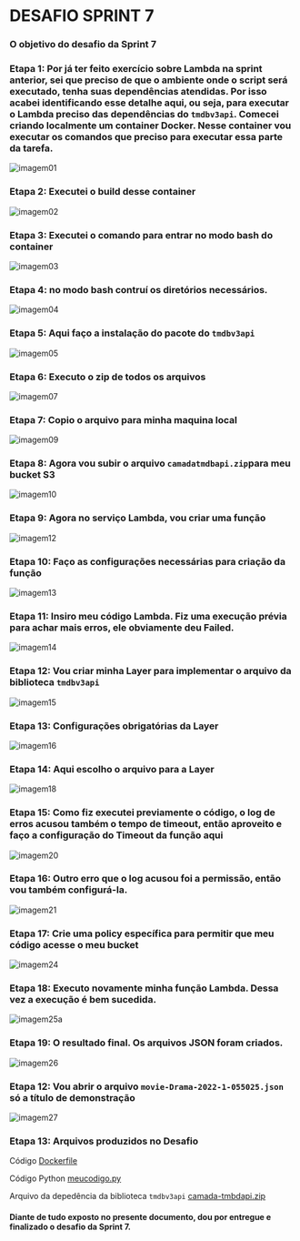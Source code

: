 # DESAFIO SPRINT 7

### O objetivo do desafio da Sprint 7 


### Etapa 1: Por já ter feito exercício sobre Lambda na sprint anterior, sei que preciso de que o ambiente onde o script será executado, tenha suas dependências atendidas. Por isso acabei identificando esse detalhe aqui, ou seja, para executar o Lambda preciso das dependências do `tmdbv3api`. Comecei criando localmente um container Docker. Nesse container vou executar os comandos que preciso para executar essa parte da tarefa.

![imagem01](/Sprint%207/EVIDENCIAS/EVIDENCIAS_DESAFIO/img01.png)

### Etapa 2: Executei o build desse container

![imagem02](/Sprint%207/EVIDENCIAS/EVIDENCIAS_DESAFIO/img02.png)

### Etapa 3: Executei o comando para entrar no modo bash do container

![imagem03](/Sprint%207/EVIDENCIAS/EVIDENCIAS_DESAFIO/img03.png)

### Etapa 4: no modo bash contruí os diretórios necessários.

![imagem04](/Sprint%207/EVIDENCIAS/EVIDENCIAS_DESAFIO/img04.png)

### Etapa 5: Aqui faço a instalação do pacote do `tmdbv3api`

![imagem05](/Sprint%207/EVIDENCIAS/EVIDENCIAS_DESAFIO/img05.png)

### Etapa 6: Executo o zip de todos os arquivos 

![imagem07](/Sprint%207/EVIDENCIAS/EVIDENCIAS_DESAFIO/img07.png)

### Etapa 7: Copio o arquivo para minha maquina local

![imagem09](/Sprint%207/EVIDENCIAS/EVIDENCIAS_DESAFIO/img09.png)

### Etapa 8: Agora vou subir o arquivo `camadatmdbapi.zip`para meu bucket S3

![imagem10](/Sprint%207/EVIDENCIAS/EVIDENCIAS_DESAFIO/img10.png)

### Etapa 9: Agora no serviço Lambda, vou criar uma função

![imagem12](/Sprint%207/EVIDENCIAS/EVIDENCIAS_DESAFIO/img12.png)

### Etapa 10: Faço as configurações necessárias para criação da função

![imagem13](/Sprint%207/EVIDENCIAS/EVIDENCIAS_DESAFIO/img13.png)

### Etapa 11: Insiro meu código Lambda. Fiz uma execução prévia para achar mais erros, ele obviamente deu Failed. 

![imagem14](/Sprint%207/EVIDENCIAS/EVIDENCIAS_DESAFIO/img14.png)

### Etapa 12: Vou criar minha Layer para implementar o arquivo da biblioteca `tmdbv3api`

![imagem15](/Sprint%207/EVIDENCIAS/EVIDENCIAS_DESAFIO/img15.png)

### Etapa 13: Configurações obrigatórias da Layer

![imagem16](/Sprint%207/EVIDENCIAS/EVIDENCIAS_DESAFIO/img16.png)

### Etapa 14: Aqui escolho o arquivo para a Layer

![imagem18](/Sprint%207/EVIDENCIAS/EVIDENCIAS_DESAFIO/img18.png)

### Etapa 15: Como fiz executei previamente o código, o log de erros acusou também o tempo de timeout, então aproveito e faço a configuração do Timeout da função aqui

![imagem20](/Sprint%207/EVIDENCIAS/EVIDENCIAS_DESAFIO/img20.png)

### Etapa 16: Outro erro que o log acusou foi a permissão, então vou também configurá-la. 

![imagem21](/Sprint%207/EVIDENCIAS/EVIDENCIAS_DESAFIO/img21.png)

### Etapa 17: Crie uma policy específica para permitir que meu código acesse o meu bucket

![imagem24](/Sprint%207/EVIDENCIAS/EVIDENCIAS_DESAFIO/img24.png)

### Etapa 18: Executo novamente minha função Lambda. Dessa vez a execução é bem sucedida.

![imagem25a](/Sprint%207/EVIDENCIAS/EVIDENCIAS_DESAFIO/img25a.png)

### Etapa 19: O resultado final. Os arquivos JSON foram criados.

![imagem26](/Sprint%207/EVIDENCIAS/EVIDENCIAS_DESAFIO/img26.png)

### Etapa 12: Vou abrir o arquivo `movie-Drama-2022-1-055025.json` só a título de demonstração

![imagem27](/Sprint%207/EVIDENCIAS/EVIDENCIAS_DESAFIO/img27.png)

### Etapa 13: Arquivos produzidos no Desafio

Código [Dockerfile](/Sprint%207/DESAFIO/Dockerfile)

Código Python [meucodigo.py](/Sprint%207/DESAFIO/meucodigo.py)

Arquivo da depedência da biblioteca `tmdbv3api` [camada-tmbdapi.zip](/Sprint%207/DESAFIO/camada-tmbdapi.zip)

#### Diante de tudo exposto no presente documento, dou por entregue e finalizado o desafio da Sprint 7.































